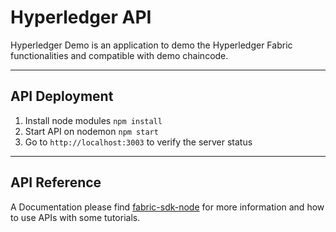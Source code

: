 # Hyperledger API
Hyperledger Demo is an application to demo the Hyperledger Fabric functionalities and compatible with demo chaincode.

---------------------------------------------------
## API Deployment

1. Install node modules `npm install`
2. Start API on nodemon `npm start`
3. Go to `http://localhost:3003` to verify the server status

---------------------------------------------------
## API Reference
A Documentation please find [fabric-sdk-node](https://fabric-sdk-node.github.io/) for more information and how to use APIs with some tutorials.
